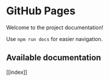 # GitHub Pages

Welcome to the project documentation!

Use `npm run docs` for easier navigation.

## Available documentation

[[index]]
